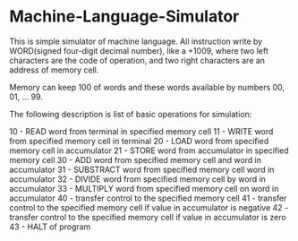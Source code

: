 # Machine-Language-Simulator

This is simple simulator of machine language. All instruction write by WORD(signed four-digit decimal number), like a +1009, 
where two left characters are the code of operation, and two right characters are an address of memory cell.

Memory can keep 100 of words and these words available by numbers 00, 01, ... 99.

The following description is list of basic operations for simulation:

10 - READ word from terminal in specified memory cell
11 - WRITE word from specified memory cell in terminal
20 - LOAD word from specified memory cell in accumulator
21 - STORE word from accumulator in specified memory cell
30 - ADD word from specified memory cell and word in accumulator
31 - SUBSTRACT word from specified memory cell word in accumulator
32 - DIVIDE word from specified memory cell by word in accumulator
33 - MULTIPLY word from specified memory cell on word in accumulator
40 - transfer control to the specified memory cell
41 - transfer control to the specified memory cell if value in accumulator is negative
42 - transfer control to the specified memory cell if value in accumulator is zero
43 - HALT of program

